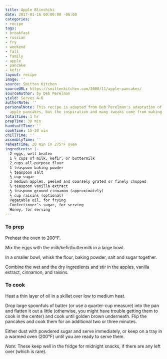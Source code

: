 ```yaml
---
title: Apple Blinchiki
date: 2017-01-16 00:00:00 -06:00
categories:
- recipe
tags:
- breakfast
- russian
- fry
- weekend
- fall
- family
- apple
- pancake
- kefir
layout: recipe
image: ''
source: Smitten Kitchen
sourceURL: https://smittenkitchen.com/2008/11/apple-pancakes/
sourceAuthor: by Deb Perelman
yield: Serves 4-6
authorNote: ''
personalNote: This recipe is adapted from Deb Perelman's adaptation of Joan Nathan's
  apple pancakes, but the inspiration and many tweaks come from making them with Rena.
totalTime: 1 hr
prepTime: 30 min
handsoffTime: ''
cookTime: 15-30 min
chillTime: ''
assemblyTime: ''
reheatTime: 20 min in 275°F oven
ingredients: |-
  2 eggs, well beaten
  1 ½ cups of milk, kefir, or buttermilk
  2 cups all-purpose flour
  1 teaspoon baking powder
  ½ teaspoon salt
  ¼ cup sugar
  3 medium apples, peeled and coarsely grated or finely chopped
  ½ teaspoon vanilla extract
  ½ teaspoon ground cinnamon (approximately)
  ½ cup raisins (optional)
  Vegetable oil, for frying
  Confectioner’s sugar, for serving
  Honey, for serving
---
```


### To prep

Preheat the oven to 200°F.

Mix the eggs with the milk/kefir/buttermilk in a large bowl.

In a smaller bowl, whisk the flour, baking powder, salt and sugar together.

Combine the wet and the dry ingredients and stir in the apples, vanilla extract, cinnamon, and raisins.

### To cook

Heat a thin layer of oil in a skillet over low to medium heat.

Drop large spoonfuls of batter (or use a quarter-cup measure) into the pan and flatten it out a little (otherwise, you might have trouble getting them to cook in the center) and cook until golden brown underneath. Flip the pancakes and cook them for an additional two or three minutes.

Either dust with powdered sugar and serve immediately, or keep on a tray in a warmed oven (200°F) until you are ready to serve them.

*Note:* These keep well in the fridge for midnight snacks, if there are any left over (which is rare).
